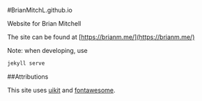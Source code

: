 #BrianMitchL.github.io

Website for Brian Mitchell

The site can be found at [https://brianm.me/](https://brianm.me/)

Note: when developing, use
```bash
jekyll serve
```
##Attributions

This site uses [uikit](http://getuikit.com) and [fontawesome](http://fontawesome.io).